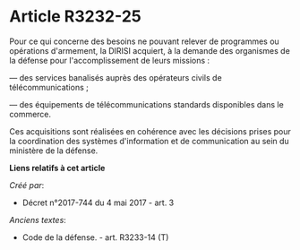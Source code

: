 # Article R3232-25

Pour ce qui concerne des besoins ne pouvant relever de programmes ou opérations d'armement, la DIRISI acquiert, à la demande
des organismes de la défense pour l'accomplissement de leurs missions :

― des services banalisés auprès des opérateurs civils de télécommunications ;

― des équipements de télécommunications standards disponibles dans le commerce.

Ces acquisitions sont réalisées en cohérence avec les décisions prises pour la coordination des systèmes d'information et de
communication au sein du ministère de la défense.

**Liens relatifs à cet article**

_Créé par_:

  - Décret n°2017-744 du 4 mai 2017 - art. 3

_Anciens textes_:

  - Code de la défense. - art. R3233-14 (T)

